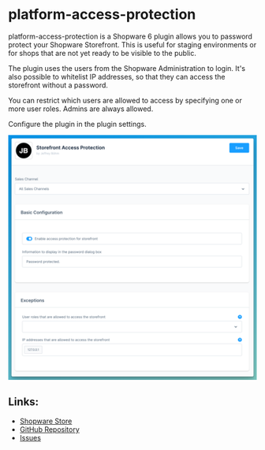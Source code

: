 platform-access-protection
==========================

platform-access-protection is a Shopware 6 plugin allows you to password protect
your Shopware Storefront.
This is useful for staging environments or for shops that are not yet ready to be
visible to the public.

The plugin uses the users from the Shopware Administration to login. It's also possible
to whitelist IP addresses, so that they can access the storefront without a password.

You can restrict which users are allowed to access by specifying one or more user roles.
Admins are always allowed.

Configure the plugin in the plugin settings.

![Screenshot, showing the plugin settings](https://raw.githubusercontent.com/jeboehm/platform-access-protection/main/src/Resources/store/screenshot_settings_en.png)

Links:
------

- [Shopware Store](https://store.shopware.com/jeboe28464820812f/storefront-zugangsschutz.html)
- [GitHub Repository](https://github.com/jeboehm/platform-access-protection)
- [Issues](https://github.com/jeboehm/platform-access-protection/issues)
